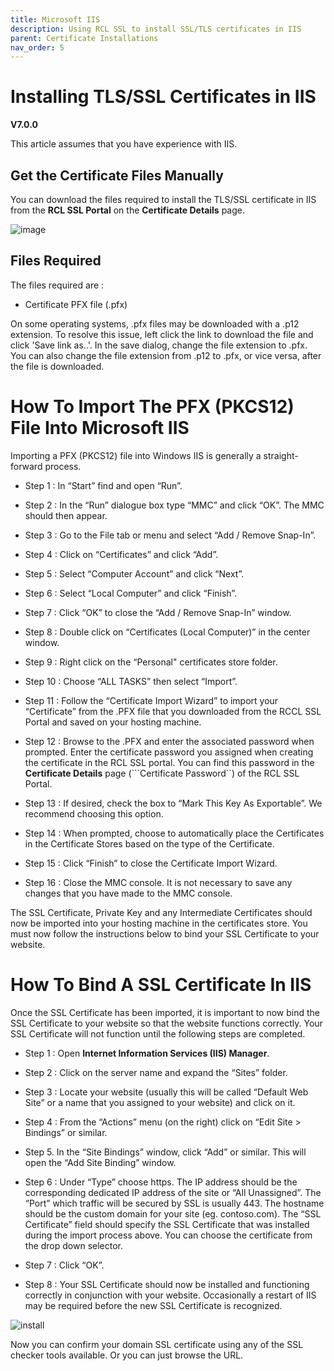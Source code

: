 ```yaml
---
title: Microsoft IIS
description: Using RCL SSL to install SSL/TLS certificates in IIS
parent: Certificate Installations
nav_order: 5
---
```


# Installing TLS/SSL Certificates in IIS
**V7.0.0**

This article assumes that you have experience with IIS.

## Get the Certificate Files Manually

You can download the files required to install the TLS/SSL certificate in IIS from the **RCL SSL Portal** on the **Certificate Details** page.

![image](../images/certificate_installations/installation_files_pfx.png)

## Files Required

The files required are :

- Certificate PFX file (.pfx)

On some operating systems, .pfx files may be downloaded with a .p12 extension. To resolve this issue, left click the link to download the file and click 'Save link as..'. In the save dialog, change the file extension to .pfx. You can also change the file extension from .p12 to .pfx, or vice versa, after the file is downloaded.

# How To Import The PFX (PKCS12) File Into Microsoft IIS

Importing a PFX (PKCS12) file into Windows IIS is generally a straight-forward process.

- Step 1 : In “Start” find and open “Run”.

- Step 2 : In the “Run” dialogue box type “MMC” and click “OK”. The MMC should then appear.

- Step 3 : Go to the File tab or menu and select “Add / Remove Snap-In”.

- Step 4 : Click on “Certificates” and click “Add”.

- Step 5 : Select “Computer Account” and click “Next”.

- Step 6 : Select “Local Computer” and click “Finish”.

- Step 7 : Click “OK” to close the “Add / Remove Snap-In” window.

- Step 8 : Double click on “Certificates (Local Computer)” in the center window.

- Step 9 : Right click on the “Personal" certificates store folder.

- Step 10 : Choose “ALL TASKS” then select “Import”.

- Step 11 : Follow the “Certificate Import Wizard” to import your “Certificate” from the .PFX file that you downloaded from the RCCL SSL Portal and  saved on your hosting machine.

- Step 12 : Browse to the .PFX and enter the associated password when prompted. Enter the certificate password you assigned when creating the certificate in the RCL SSL portal. You can find this password in the **Certificate Details** page (```Certificate Password``) of the RCL SSL Portal.

- Step 13 : If desired, check the box to “Mark This Key As Exportable”. We recommend choosing this option.

- Step 14 : When prompted, choose to automatically place the Certificates in the Certificate Stores based on the type of the Certificate.

- Step 15 : Click “Finish” to close the Certificate Import Wizard.

- Step 16 : Close the MMC console. It is not necessary to save any changes that you have made to the MMC console.

The SSL Certificate, Private Key and any Intermediate Certificates should now be imported into your hosting machine in the certificates store. You must now follow the instructions below to bind your SSL Certificate to your website.

# How To Bind A SSL Certificate In IIS

Once the SSL Certificate has been imported, it is important to now bind the SSL Certificate to your website so that the website functions correctly. Your SSL Certificate will not function until the following steps are completed.

- Step 1 : Open **Internet Information Services (IIS) Manager**.

- Step 2 : Click on the server name and expand the “Sites” folder.

- Step 3 : Locate your website (usually this will be called “Default Web Site” or a name that you assigned to your website) and click on it.

- Step 4 : From the “Actions” menu (on the right) click on “Edit Site > Bindings” or similar.



- Step 5. In the “Site Bindings” window, click “Add” or similar. This will open the “Add Site Binding” window.

- Step 6 : Under “Type” choose https. The IP address should be the corresponding dedicated IP address of the site or “All Unassigned”. The “Port” which traffic will be secured by SSL is usually 443. The hostname should be the custom domain for your site (eg. contoso.com). The “SSL Certificate” field should specify the SSL Certificate that was installed during the import process above. You can choose the certificate from the drop down selector.

- Step 7 : Click “OK”.

- Step 8 : Your SSL Certificate should now be installed and functioning correctly in conjunction with your website. Occasionally a restart of IIS may be required before the new SSL Certificate is recognized.

![install](../images/certbot/iis.PNG)

Now you can confirm your domain SSL certificate using any of the SSL checker tools available. Or you can just browse the URL.

